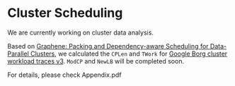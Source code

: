 # Cluster Scheduling


We are currently working on cluster data analysis.

Based on [Graphene: Packing and Dependency-aware Scheduling  for Data-Parallel Clusters](https://urldefense.proofpoint.com/v2/url?u=https-3A__www.usenix.org_system_files_conference_osdi16_osdi16-2Dgrandl-2Dgraphene.pdf&d=DwMFaQ&c=009klHSCxuh5AI1vNQzSO0KGjl4nbi2Q0M1QLJX9BeE&r=DEq8DIQPbwANBsyzyzxSQv3mjmXjRODgIYtBTK-gui4&m=078MPcaTX48wul9O9gknhVcO3fsQTA6Ov6JI1in-ecXtU4icJBMG1SmTyloZeqfV&s=-jAA4VvdLT29JG8rZWsfp0NVKuHJ1t9X_nQnkGrCBs0&e=), we calculated the `CPLen` and `TWork` for [Google Borg cluster workload traces v3](https://github.com/google/cluster-data).   `ModCP` and `NewLB` will be completed soon.

For details, please check Appendix.pdf
